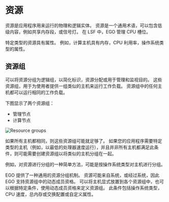 # 资源

资源是应用程序用来运行的物理和逻辑实体。 资源是一个通用术语，可以包含低级内容，例如共享内存段，或信号灯。 在 LSF 中，EGO 管理 CPU 槽位。

特定类型的资源具有属性。 例如，计算主机具有内存，CPU 利用率，操作系统类型的属性。

## 资源组

可以将资源分组为逻辑组，以简化标识，资源分配或用于管理和监视目的。 这些资源组，用于为使用者提供一组类似的主机来运行工作负载。 资源组中的任何主机都可以运行相同的工作负载。

下图显示了两个资源组：

- 管理节点
- 计算节点

![Resource groups](https://www.ibm.com/support/knowledgecenter/SSWRJV_10.1.0/lsf_foundations/resource_groups_intro.jpg)

如果所有主机都相同，则这些资源组可能就足够了。 如果您的应用程序需要特定类型的主机（例如，以最低的处理器速度运行），并且并非所有主机都满足此条件，则可能需要创建资源组以将类似的主机分组在一起。

例如，对资源进行分组的一种简单方法，可能是按操作系统类型对主机进行分组。

EGO 提供了一种通用的资源分组机制。 资源可能来自系统，或经过系统，因此 EGO 支持资源组中的动态成员资格。 可以将主机显式放置到各个资源组中，也可以根据特定条件，使用动态成员资格来定义资源组。 此条件包括操作系统类型，CPU 速度，总内存或交换配置或自定义属性。